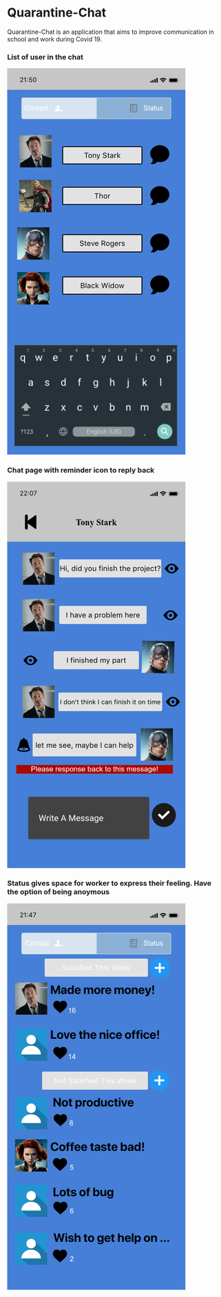 # Quarantine-Chat

Quarantine-Chat is an application that aims to improve communication in school and work during Covid 19.

### List of user in the chat
![List](https://github.com/simianfeng/New/blob/master/img/1.1-Main.png)

### Chat page with reminder icon to reply back
![Chat](https://github.com/simianfeng/New/blob/master/img/2.1-Chat%202.png)

### Status gives space for worker to express their feeling. Have the option of being anoymous
![Status](https://github.com/simianfeng/New/blob/master/img/5.1-Status.png)
